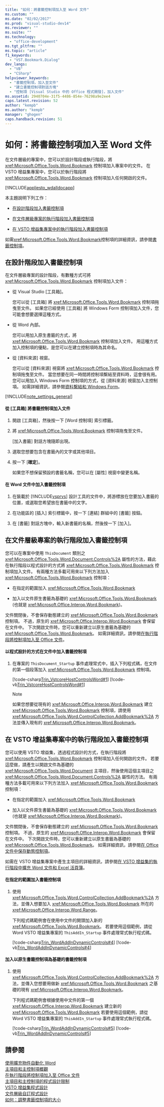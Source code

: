 ```yaml
---
title: "如何：將書籤控制項加入至 Word 文件"
ms.custom: ""
ms.date: "02/02/2017"
ms.prod: "visual-studio-dev14"
ms.reviewer: ""
ms.suite: ""
ms.technology: 
  - "office-development"
ms.tgt_pltfrm: ""
ms.topic: "article"
f1_keywords: 
  - "VST.Bookmark.Dialog"
dev_langs: 
  - "VB"
  - "CSharp"
helpviewer_keywords: 
  - "書籤控制項，加入至文件"
  - "建立書籤控制項對話方塊"
  - "控制項 [Visual Studio 中的 Office 程式開發]，加入文件"
ms.assetid: 2940704e-31f5-4486-854e-76298a9e2ee4
caps.latest.revision: 52
author: "kempb"
ms.author: "kempb"
manager: "ghogen"
caps.handback.revision: 51
---
```

# 如何：將書籤控制項加入至 Word 文件
  在文件層級的專案中，您可以於設計階段或執行階段，將 <xref:Microsoft.Office.Tools.Word.Bookmark> 控制項加入專案中的文件。 在 VSTO 增益集專案中，您可以於執行階段將 <xref:Microsoft.Office.Tools.Word.Bookmark> 控制項加入任何開啟的文件。  
  
 [!INCLUDE[appliesto_wdalldocapp](../vsto/includes/appliesto-wdalldocapp-md.md)]  
  
 本主題說明下列工作：  
  
-   [在設計階段加入書籤控制項](#designtime)  
  
-   [在文件層級專案的執行階段加入書籤控制項](#runtimedoclevel)  
  
-   [在 VSTO 增益集專案中的執行階段加入書籤控制項](#runtimeaddin)  
  
 如需<xref:Microsoft.Office.Tools.Word.Bookmark>控制項的詳細資訊，請參閱[書籤控制項](../vsto/bookmark-control.md)。  
  
##  <a name="designtime"></a> 在設計階段加入書籤控制項  
 在文件層級專案的設計階段，有數種方式可將 <xref:Microsoft.Office.Tools.Word.Bookmark> 控制項加入文件：  
  
-   從 Visual Studio \[工具箱\]。  
  
     您可以從 \[工具箱\] 將 <xref:Microsoft.Office.Tools.Word.Bookmark> 控制項拖曳至文件。 如果您已經使用 \[工具箱\] 將 Windows Form 控制項加入文件，您可能會想要選擇這種方式。  
  
-   從 Word 內部。  
  
     您可以用加入原生書籤的方式，將 <xref:Microsoft.Office.Tools.Word.Bookmark> 控制項加入文件。 用這種方式加入控制項的優點，是您可以在建立控制項時為其命名。  
  
-   從 \[資料來源\] 視窗。  
  
     您可以從 \[資料來源\] 視窗將 <xref:Microsoft.Office.Tools.Word.Bookmark> 控制項拖曳至文件。 當您想要在同一時間將控制項繫結至資料時，這會很有用。 您可以用加入 Windows Form 控制項的方式，從 \[資料來源\] 視窗加入主控制項。 如需詳細資訊，請參閱[資料繫結和 Windows Form](http://msdn.microsoft.com/library/419aac5e-819b-4aad-88b0-73a2f8c0bd27)。  
  
 [!INCLUDE[note_settings_general](../sharepoint/includes/note-settings-general-md.md)]  
  
#### 從 \[工具箱\] 將書籤控制項加入文件  
  
1.  開啟 \[工具箱\]，然後按一下 \[Word 控制項\] 索引標籤。  
  
2.  將 <xref:Microsoft.Office.Tools.Word.Bookmark> 控制項拖曳至文件。  
  
     \[加入書籤\] 對話方塊隨即出現。  
  
3.  選取您想要包含在書籤內的文字或其他項目。  
  
4.  按一下 \[**確定**\]。  
  
     如果您不想保留預設的書籤名稱，您可以在 \[屬性\] 視窗中變更名稱。  
  
#### 在 Word 文件中加入書籤控制項  
  
1.  在裝載於 [!INCLUDE[vsprvs](../sharepoint/includes/vsprvs-md.md)] 設計工具的文件中，將游標放在您要加入書籤的位置，或選取您希望放在書籤中的文字。  
  
2.  在功能區的 \[插入\] 索引標籤中，按一下 \[連結\] 群組中的 \[書籤\] 按鈕。  
  
3.  在 \[書籤\] 對話方塊中，輸入新書籤的名稱，然後按一下 \[加入\]。  
  
##  <a name="runtimedoclevel"></a> 在文件層級專案的執行階段加入書籤控制項  
 您可以在專案中使用 `ThisDocument` 類別之 <xref:Microsoft.Office.Tools.Word.Document.Controls%2A> 屬性的方法，藉此在執行階段以程式設計的方式將 <xref:Microsoft.Office.Tools.Word.Bookmark> 控制項加入文件。 有兩種方法多載可用來以下列方法加入 <xref:Microsoft.Office.Tools.Word.Bookmark> 控制項：  
  
-   在指定的範圍加入 <xref:Microsoft.Office.Tools.Word.Bookmark>  
  
-   加入以文件原生書籤為基礎的 <xref:Microsoft.Office.Tools.Word.Bookmark> \(也就是 <xref:Microsoft.Office.Interop.Word.Bookmark>\)。  
  
 文件關閉後，不會保存動態建立的 <xref:Microsoft.Office.Tools.Word.Bookmark> 控制項。 不過，原生的 <xref:Microsoft.Office.Interop.Word.Bookmark> 會保留在文件中。 下次開啟文件時，您可以重新建立以原生書籤為基礎的 <xref:Microsoft.Office.Tools.Word.Bookmark>。 如需詳細資訊，請參閱[在執行階段將控制項加入至 Office 文件](../vsto/adding-controls-to-office-documents-at-run-time.md)。  
  
#### 以程式設計的方式在文件中加入書籤控制項  
  
1.  在專案的 `ThisDocument_Startup` 事件處理常式中，插入下列程式碼，在文件的第一個段落加入 <xref:Microsoft.Office.Tools.Word.Bookmark> 控制項。  
  
     [!code-csharp[Trin_VstcoreHostControlsWord#1](../snippets/csharp/VS_Snippets_OfficeSP/Trin_VstcoreHostControlsWord/CS/ThisDocument.cs#1)]
     [!code-vb[Trin_VstcoreHostControlsWord#1](../snippets/visualbasic/VS_Snippets_OfficeSP/Trin_VstcoreHostControlsWord/VB/ThisDocument.vb#1)]  
  
    > [!NOTE]  
    >  如果您想要從現有的 <xref:Microsoft.Office.Interop.Word.Bookmark> 建立 <xref:Microsoft.Office.Tools.Word.Bookmark> 控制項，請使用 <xref:Microsoft.Office.Tools.Word.ControlCollection.AddBookmark%2A> 方法並傳入現有的 <xref:Microsoft.Office.Interop.Word.Bookmark>。  
  
##  <a name="runtimeaddin"></a> 在 VSTO 增益集專案中的執行階段加入書籤控制項  
 您可以使用 VSTO 增益集，透過程式設計的方式，在執行階段將 <xref:Microsoft.Office.Tools.Word.Bookmark> 控制項加入任何開啟的文件。 若要這麼做，請產生以開啟文件為基礎的 <xref:Microsoft.Office.Tools.Word.Document> 主項目，然後使用這個主項目之 <xref:Microsoft.Office.Tools.Word.Document.Controls%2A> 屬性的方法。 有兩種方法多載可用來以下列方法加入 <xref:Microsoft.Office.Tools.Word.Bookmark> 控制項：  
  
-   在指定的範圍加入 <xref:Microsoft.Office.Tools.Word.Bookmark>  
  
-   加入以文件原生書籤為基礎的 <xref:Microsoft.Office.Tools.Word.Bookmark> \(也就是 <xref:Microsoft.Office.Interop.Word.Bookmark>\)。  
  
 文件關閉後，不會保存動態建立的 <xref:Microsoft.Office.Tools.Word.Bookmark> 控制項。 不過，原生的 <xref:Microsoft.Office.Interop.Word.Bookmark> 會保留在文件中。 下次開啟文件時，您可以重新建立以原生書籤為基礎的 <xref:Microsoft.Office.Tools.Word.Bookmark>。 如需詳細資訊，請參閱[在 Office 文件中保存動態控制項](../vsto/persisting-dynamic-controls-in-office-documents.md)。  
  
 如需在 VSTO 增益集專案中產生主項目的詳細資訊，請參閱[在 VSTO 增益集的執行階段中擴充 Word 文件和 Excel 活頁簿](../vsto/extending-word-documents-and-excel-workbooks-in-vsto-add-ins-at-run-time.md)。  
  
#### 在指定的範圍加入書籤控制項  
  
1.  使用 <xref:Microsoft.Office.Tools.Word.ControlCollection.AddBookmark%2A> 方法，並傳入想要加入 <xref:Microsoft.Office.Tools.Word.Bookmark> 所在的 <xref:Microsoft.Office.Interop.Word.Range>。  
  
     下列程式碼範例會在使用中文件的開頭加入新的 <xref:Microsoft.Office.Tools.Word.Bookmark>。 若要使用這個範例，請從 Word VSTO 增益集專案的 `ThisAddIn_Startup` 事件處理常式執行程式碼。  
  
     [!code-csharp[Trin_WordAddInDynamicControls#4](../snippets/csharp/VS_Snippets_OfficeSP/Trin_WordAddInDynamicControls/CS/ThisAddIn.cs#4)]
     [!code-vb[Trin_WordAddInDynamicControls#4](../snippets/visualbasic/VS_Snippets_OfficeSP/Trin_WordAddInDynamicControls/VB/ThisAddIn.vb#4)]  
  
#### 加入以原生書籤控制項為基礎的書籤控制項  
  
1.  使用 <xref:Microsoft.Office.Tools.Word.ControlCollection.AddBookmark%2A> 方法，並傳入您想要用做新 <xref:Microsoft.Office.Tools.Word.Bookmark> 之基礎的現有 <xref:Microsoft.Office.Interop.Word.Bookmark>。  
  
     下列程式碼範例會根據使用中文件的第一個 <xref:Microsoft.Office.Interop.Word.Bookmark> 建立新的 <xref:Microsoft.Office.Tools.Word.Bookmark> 若要使用這個範例，請從 Word VSTO 增益集專案的 `ThisAddIn_Startup` 事件處理常式執行程式碼。  
  
     [!code-csharp[Trin_WordAddInDynamicControls#5](../snippets/csharp/VS_Snippets_OfficeSP/Trin_WordAddInDynamicControls/CS/ThisAddIn.cs#5)]
     [!code-vb[Trin_WordAddInDynamicControls#5](../snippets/visualbasic/VS_Snippets_OfficeSP/Trin_WordAddInDynamicControls/VB/ThisAddIn.vb#5)]  
  
## 請參閱  
 [使用擴充物件自動化 Word](../vsto/automating-word-by-using-extended-objects.md)   
 [主項目和主控制項概觀](../vsto/host-items-and-host-controls-overview.md)   
 [在執行階段將控制項加入至 Office 文件](../vsto/adding-controls-to-office-documents-at-run-time.md)   
 [主項目和主控制項的程式設計限制](../vsto/programmatic-limitations-of-host-items-and-host-controls.md)   
 [VSTO 增益集程式設計](../vsto/programming-vsto-add-ins.md)   
 [文件層級自訂程式設計](../vsto/programming-document-level-customizations.md)   
 [如何：調整書籤控制項的大小](../vsto/how-to-resize-bookmark-controls.md)  
  
  